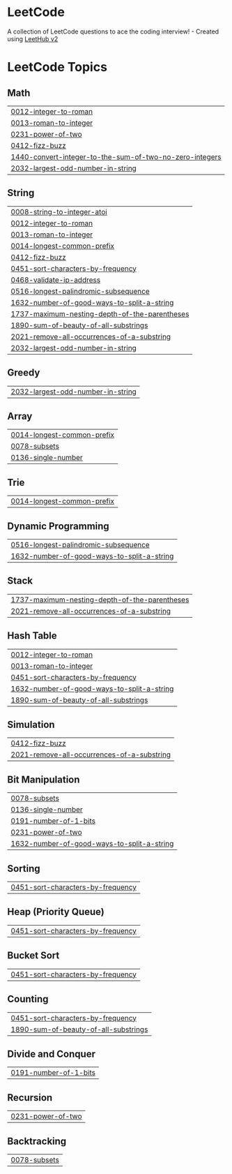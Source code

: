 # LeetCode
A collection of LeetCode questions to ace the coding interview! - Created using [LeetHub v2](https://github.com/arunbhardwaj/LeetHub-2.0)

<!---LeetCode Topics Start-->
# LeetCode Topics
## Math
|  |
| ------- |
| [0012-integer-to-roman](https://github.com/adityarajsrv/LeetCode/tree/master/0012-integer-to-roman) |
| [0013-roman-to-integer](https://github.com/adityarajsrv/LeetCode/tree/master/0013-roman-to-integer) |
| [0231-power-of-two](https://github.com/adityarajsrv/LeetCode/tree/master/0231-power-of-two) |
| [0412-fizz-buzz](https://github.com/adityarajsrv/LeetCode/tree/master/0412-fizz-buzz) |
| [1440-convert-integer-to-the-sum-of-two-no-zero-integers](https://github.com/adityarajsrv/LeetCode/tree/master/1440-convert-integer-to-the-sum-of-two-no-zero-integers) |
| [2032-largest-odd-number-in-string](https://github.com/adityarajsrv/LeetCode/tree/master/2032-largest-odd-number-in-string) |
## String
|  |
| ------- |
| [0008-string-to-integer-atoi](https://github.com/adityarajsrv/LeetCode/tree/master/0008-string-to-integer-atoi) |
| [0012-integer-to-roman](https://github.com/adityarajsrv/LeetCode/tree/master/0012-integer-to-roman) |
| [0013-roman-to-integer](https://github.com/adityarajsrv/LeetCode/tree/master/0013-roman-to-integer) |
| [0014-longest-common-prefix](https://github.com/adityarajsrv/LeetCode/tree/master/0014-longest-common-prefix) |
| [0412-fizz-buzz](https://github.com/adityarajsrv/LeetCode/tree/master/0412-fizz-buzz) |
| [0451-sort-characters-by-frequency](https://github.com/adityarajsrv/LeetCode/tree/master/0451-sort-characters-by-frequency) |
| [0468-validate-ip-address](https://github.com/adityarajsrv/LeetCode/tree/master/0468-validate-ip-address) |
| [0516-longest-palindromic-subsequence](https://github.com/adityarajsrv/LeetCode/tree/master/0516-longest-palindromic-subsequence) |
| [1632-number-of-good-ways-to-split-a-string](https://github.com/adityarajsrv/LeetCode/tree/master/1632-number-of-good-ways-to-split-a-string) |
| [1737-maximum-nesting-depth-of-the-parentheses](https://github.com/adityarajsrv/LeetCode/tree/master/1737-maximum-nesting-depth-of-the-parentheses) |
| [1890-sum-of-beauty-of-all-substrings](https://github.com/adityarajsrv/LeetCode/tree/master/1890-sum-of-beauty-of-all-substrings) |
| [2021-remove-all-occurrences-of-a-substring](https://github.com/adityarajsrv/LeetCode/tree/master/2021-remove-all-occurrences-of-a-substring) |
| [2032-largest-odd-number-in-string](https://github.com/adityarajsrv/LeetCode/tree/master/2032-largest-odd-number-in-string) |
## Greedy
|  |
| ------- |
| [2032-largest-odd-number-in-string](https://github.com/adityarajsrv/LeetCode/tree/master/2032-largest-odd-number-in-string) |
## Array
|  |
| ------- |
| [0014-longest-common-prefix](https://github.com/adityarajsrv/LeetCode/tree/master/0014-longest-common-prefix) |
| [0078-subsets](https://github.com/adityarajsrv/LeetCode/tree/master/0078-subsets) |
| [0136-single-number](https://github.com/adityarajsrv/LeetCode/tree/master/0136-single-number) |
## Trie
|  |
| ------- |
| [0014-longest-common-prefix](https://github.com/adityarajsrv/LeetCode/tree/master/0014-longest-common-prefix) |
## Dynamic Programming
|  |
| ------- |
| [0516-longest-palindromic-subsequence](https://github.com/adityarajsrv/LeetCode/tree/master/0516-longest-palindromic-subsequence) |
| [1632-number-of-good-ways-to-split-a-string](https://github.com/adityarajsrv/LeetCode/tree/master/1632-number-of-good-ways-to-split-a-string) |
## Stack
|  |
| ------- |
| [1737-maximum-nesting-depth-of-the-parentheses](https://github.com/adityarajsrv/LeetCode/tree/master/1737-maximum-nesting-depth-of-the-parentheses) |
| [2021-remove-all-occurrences-of-a-substring](https://github.com/adityarajsrv/LeetCode/tree/master/2021-remove-all-occurrences-of-a-substring) |
## Hash Table
|  |
| ------- |
| [0012-integer-to-roman](https://github.com/adityarajsrv/LeetCode/tree/master/0012-integer-to-roman) |
| [0013-roman-to-integer](https://github.com/adityarajsrv/LeetCode/tree/master/0013-roman-to-integer) |
| [0451-sort-characters-by-frequency](https://github.com/adityarajsrv/LeetCode/tree/master/0451-sort-characters-by-frequency) |
| [1632-number-of-good-ways-to-split-a-string](https://github.com/adityarajsrv/LeetCode/tree/master/1632-number-of-good-ways-to-split-a-string) |
| [1890-sum-of-beauty-of-all-substrings](https://github.com/adityarajsrv/LeetCode/tree/master/1890-sum-of-beauty-of-all-substrings) |
## Simulation
|  |
| ------- |
| [0412-fizz-buzz](https://github.com/adityarajsrv/LeetCode/tree/master/0412-fizz-buzz) |
| [2021-remove-all-occurrences-of-a-substring](https://github.com/adityarajsrv/LeetCode/tree/master/2021-remove-all-occurrences-of-a-substring) |
## Bit Manipulation
|  |
| ------- |
| [0078-subsets](https://github.com/adityarajsrv/LeetCode/tree/master/0078-subsets) |
| [0136-single-number](https://github.com/adityarajsrv/LeetCode/tree/master/0136-single-number) |
| [0191-number-of-1-bits](https://github.com/adityarajsrv/LeetCode/tree/master/0191-number-of-1-bits) |
| [0231-power-of-two](https://github.com/adityarajsrv/LeetCode/tree/master/0231-power-of-two) |
| [1632-number-of-good-ways-to-split-a-string](https://github.com/adityarajsrv/LeetCode/tree/master/1632-number-of-good-ways-to-split-a-string) |
## Sorting
|  |
| ------- |
| [0451-sort-characters-by-frequency](https://github.com/adityarajsrv/LeetCode/tree/master/0451-sort-characters-by-frequency) |
## Heap (Priority Queue)
|  |
| ------- |
| [0451-sort-characters-by-frequency](https://github.com/adityarajsrv/LeetCode/tree/master/0451-sort-characters-by-frequency) |
## Bucket Sort
|  |
| ------- |
| [0451-sort-characters-by-frequency](https://github.com/adityarajsrv/LeetCode/tree/master/0451-sort-characters-by-frequency) |
## Counting
|  |
| ------- |
| [0451-sort-characters-by-frequency](https://github.com/adityarajsrv/LeetCode/tree/master/0451-sort-characters-by-frequency) |
| [1890-sum-of-beauty-of-all-substrings](https://github.com/adityarajsrv/LeetCode/tree/master/1890-sum-of-beauty-of-all-substrings) |
## Divide and Conquer
|  |
| ------- |
| [0191-number-of-1-bits](https://github.com/adityarajsrv/LeetCode/tree/master/0191-number-of-1-bits) |
## Recursion
|  |
| ------- |
| [0231-power-of-two](https://github.com/adityarajsrv/LeetCode/tree/master/0231-power-of-two) |
## Backtracking
|  |
| ------- |
| [0078-subsets](https://github.com/adityarajsrv/LeetCode/tree/master/0078-subsets) |
<!---LeetCode Topics End-->